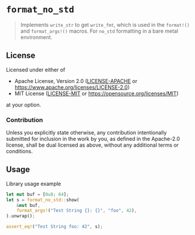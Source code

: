 # `format_no_std`

> Implements `write_str` to get `write_fmt`, which is used in the `format!()` and
> `format_args!()` macros. For `no_std` formatting in a bare metal environment.

## License

Licensed under either of

- Apache License, Version 2.0 ([LICENSE-APACHE](LICENSE-APACHE) or
  https://www.apache.org/licenses/LICENSE-2.0)
- MIT License ([LICENSE-MIT](LICENSE-MIT) or https://opensource.org/licenses/MIT)

at your option.

### Contribution

Unless you explicitly state otherwise, any contribution intentionally submitted
for inclusion in the work by you, as defined in the Apache-2.0 license, shall be
dual licensed as above, without any additional terms or conditions.

## Usage

Library usage example

```rust
let mut buf = [0u8; 64];
let s = format_no_std::show(
    &mut buf,
    format_args!("Test String {}: {}", "foo", 42),
).unwrap();

assert_eq!("Test String foo: 42", s);
```
